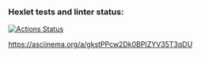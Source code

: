 ### Hexlet tests and linter status:
[![Actions Status](https://github.com/t-astik/frontend-project-lvl1/workflows/hexlet-check/badge.svg)](https://github.com/t-astik/frontend-project-lvl1/actions)

https://asciinema.org/a/gkstPPcw2Dk0BPIZYV35T3qDU